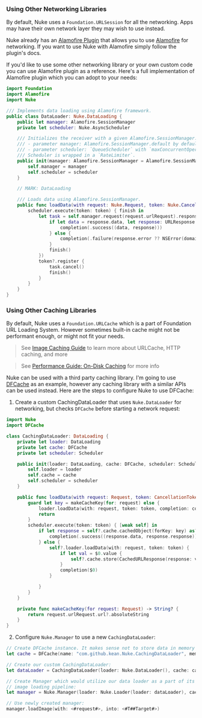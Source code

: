 ### Using Other Networking Libraries

By default, Nuke uses a `Foundation.URLSession` for all the networking. Apps may have their own network layer they may wish to use instead.

Nuke already has an [Alamofire Plugin](https://github.com/kean/Nuke-Alamofire-Plugin) that allows you to use [Alamofire](https://github.com/Alamofire/Alamofire) for networking.  If you want to use Nuke with Alamofire simply follow the plugin's docs.

If you'd like to use some other networking library or your own custom code you can use Alamofire plugin as a reference. Here's a full implementation of Alamofire plugin which you can adopt to your needs:

```swift
import Foundation
import Alamofire
import Nuke

/// Implements data loading using Alamofire framework.
public class DataLoader: Nuke.DataLoading {
    public let manager: Alamofire.SessionManager
    private let scheduler: Nuke.AsyncScheduler

    /// Initializes the receiver with a given Alamofire.SessionManager.
    /// - parameter manager: Alamofire.SessionManager.default by default.
    /// - parameter scheduler: `QueueScheduler` with `maxConcurrentOperationCount` 8 by default.
    /// Scheduler is wrapped in a `RateLimiter`.
    public init(manager: Alamofire.SessionManager = Alamofire.SessionManager.default, scheduler: Nuke.AsyncScheduler = Nuke.RateLimiter(scheduler: Nuke.OperationQueueScheduler(maxConcurrentOperationCount: 8))) {
        self.manager = manager
        self.scheduler = scheduler
    }

    // MARK: DataLoading

    /// Loads data using Alamofire.SessionManager.
    public func loadData(with request: Nuke.Request, token: Nuke.CancellationToken?, completion: @escaping (Nuke.Result<(Data, URLResponse)>) -> Void) {
        scheduler.execute(token: token) { finish in
            let task = self.manager.request(request.urlRequest).response(completionHandler: { (response) in
                if let data = response.data, let response: URLResponse = response.response {
                    completion(.success((data, response)))
                } else {
                    completion(.failure(response.error ?? NSError(domain: NSURLErrorDomain, code: NSURLErrorUnknown, userInfo: nil)))
                }
                finish()
            })
            token?.register {
                task.cancel()
                finish()
            }
        }
    }
}
```

### Using Other Caching Libraries

By default, Nuke uses a `Foundation.URLCache` which is a part of Foundation URL Loading System. However sometimes built-in cache might not be performant enough, or might not fit your needs.

> See [Image Caching Guide](https://kean.github.io/blog/image-caching) to learn more about URLCache, HTTP caching, and more

> See [Performance Guide: On-Disk Caching](https://github.com/kean/Nuke/blob/master/Documentation/Guides/Performance%20Guide.md#on-disk-caching) for more info

Nuke can be used with a third party caching library. I'm going to use [DFCache](https://github.com/kean/DFCache) as an example, however any caching library with a similar APIs can be used instead. Here are the steps to configure Nuke to use DFCache:

1. Create a custom CachingDataLoader that uses `Nuke.DataLoader` for networking, but checks `DFCache` before starting a network request:

```swift
import Nuke
import DFCache

class CachingDataLoader: DataLoading {
    private let loader: DataLoading
    private let cache: DFCache
    private let scheduler: Scheduler

    public init(loader: DataLoading, cache: DFCache, scheduler: Scheduler = DispatchQueueScheduler(queue: DispatchQueue(label: "com.github.kean.Nuke.CachingDataLoader"))) {
        self.loader = loader
        self.cache = cache
        self.scheduler = scheduler
    }

    public func loadData(with request: Request, token: CancellationToken?, completion: @escaping (Result<(Data, URLResponse)>) -> Void) {
        guard let key = makeCacheKey(for: request) else {
            loader.loadData(with: request, token: token, completion: completion)
            return
        }
        scheduler.execute(token: token) { [weak self] in
            if let response = self?.cache.cachedObject(forKey: key) as? CachedURLResponse {
                completion(.success((response.data, response.response)))
            } else {
                self?.loader.loadData(with: request, token: token) {
                    if let val = $0.value {
                        self?.cache.store(CachedURLResponse(response: val.1, data: val.0), forKey: key)
                    }
                    completion($0)
                }

            }
        }
    }

    private func makeCacheKey(for request: Request) -> String? {
        return request.urlRequest.url?.absoluteString
    }
}
```

2. Configure `Nuke.Manager` to use a new `CachingDataLoader`:

```swift
// Create DFCache instance. It makes sense not to store data in memory cache:
let cache = DFCache(name: "com.github.kean.Nuke.CachingDataLoader", memoryCache: nil)

// Create our custom CachingDataLoader:
let dataLoader = CachingDataLoader(loader: Nuke.DataLoader(), cache: cache)

// Create Manager which would utilize our data loader as a part of its
// image loading pipeline:
let manager = Nuke.Manager(loader: Nuke.Loader(loader: dataLoader), cache: Nuke.Cache.shared)

// Use newly created manager:
manager.loadImage(with: <#request#>, into: <#T##Target#>)
```
